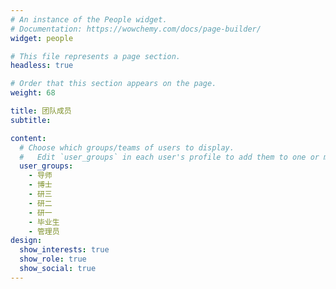 ```yaml
---
# An instance of the People widget.
# Documentation: https://wowchemy.com/docs/page-builder/
widget: people

# This file represents a page section.
headless: true

# Order that this section appears on the page.
weight: 68

title: 团队成员
subtitle:

content:
  # Choose which groups/teams of users to display.
  #   Edit `user_groups` in each user's profile to add them to one or more of these groups.
  user_groups:
    - 导师
    - 博士
    - 研三
    - 研二
    - 研一
    - 毕业生
    - 管理员
design:
  show_interests: true
  show_role: true
  show_social: true
---
```

